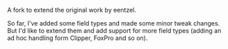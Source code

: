 A fork to extend the original work by eentzel.

So far, I've added some field types and made some minor tweak changes.
But I'd like to extend them and add support for more field types (adding an ad hoc handling form Clipper, FoxPro and so on).